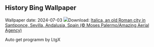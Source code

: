## History Bing Wallpaper
Wallpaper date: 2024-07-03
![](https://www.bing.com/th?id=OHR.ItalicaRuins_EN-CA9389971381_UHD.jpg&w=1000)Download: [Italica, an old Roman city in Santiponce, Sevilla, Andalusia, Spain (© Moses Palermo/Amazing Aerial Agency)](https://www.bing.com/th?id=OHR.ItalicaRuins_EN-CA9389971381_UHD.jpg)

Auto get programm by LtgX
